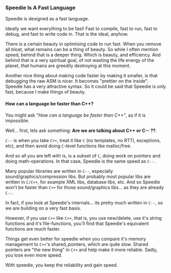 ### Speedie Is A Fast Language


Speedie is designed as a fast language.

Ideally we want everything to be fast! Fast to compile, fast to run, fast to debug, and fast to write code in. That is the ideal, anyhow.

There is a certain beauty in optimising code to run fast. When you remove all bloat, what remains can be a thing of beauty. So while I often mention speed, behind that is a deeper thing. Which is beauty, and efficiency. And behind that is a very spiritual goal, of not wasting the life energy of the planet, that humans are greedily destroying at this moment.

Another nice thing about making code faster by making it smaller, is that debugging the raw ASM is nicer. It becomes "prettier on the inside". Speedie has a very attractive syntax. So it could be said that Speedie is only fast, because I make things of beauty.

#### How can a language be faster than C++?

You might ask _"How can a language be faster than C++"_, as if it is impossible.

Well... first, lets ask something: **Are we are talking about C++ or C-- ??**.

`C--` is when you take `C++`, treat it like `C` (no templates, no RTTI, exceptions, etc), and then avoid doing `C`-level functions like malloc/free.

And so all you are left with is, is a subset of `C`, doing work on pointers and doing math-operations. In that case, Speedie is the same speed as `C--`.

Many popular libraries are written in `C--`, especially sound/graphics/compression libs. But probably most popular libs are written in `C/C++`, for example XML libs, database libs, etc. And so Speedie won't be faster than `C++` for those sound/graphics libs... as they are already `C--`.

In fact, if you look at Speedie's internals... its pretty much written in `C--`, so we are building on a very fast basis.

However, if you use `C++` like `C++`, that is, you use new/delete, use it's string functions and it's file-functions, you'll find that Speedie's equivalent functions are much faster.

Things get even better	for speedie when you compare it's memory management to `C++`'s shared_pointers, which are quite slow. Shared pointers are "the new thing" in `C++` and help make it more reliable. Sadly, you lose even more speed.

With speedie, you keep the reliability and gain speed.


